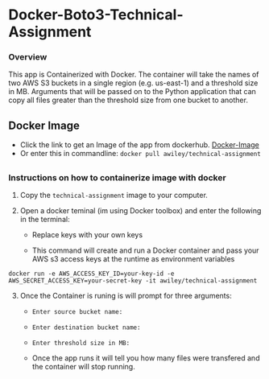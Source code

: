 # Docker-Boto3-Technical-Assignment


### Overview

This app is Containerized with Docker. The container will take the names of two AWS S3 buckets in a single region (e.g. us-east-1) and a threshold size in MB.  Arguments that will be passed on to the Python application that can copy all files greater than the threshold size from one bucket to another.

## Docker Image

* Click the link to get an Image of the app from dockerhub. [Docker-Image](https://hub.docker.com/u/awiley)
* Or enter this in commandline: `docker pull awiley/technical-assignment`
##

### Instructions on how to containerize image with docker

1. Copy the `technical-assignment` image to your computer.
2. Open a docker teminal (im using Docker toolbox) and enter the following in the terminal:

   * Replace keys with your own keys

   * This command will create and run a Docker container and pass your AWS s3 access keys at the runtime as environment variables

```
docker run -e AWS_ACCESS_KEY_ID=your-key-id -e AWS_SECRET_ACCESS_KEY=your-secret-key -it awiley/technical-assignment
```


3. Once the Container is runing is will prompt for three arguments:

   * `Enter source bucket name: `

   * `Enter destination bucket name: `

   * `Enter threshold size in MB: `

   * Once the app runs it will tell you how many files were transfered and the container will stop running.
